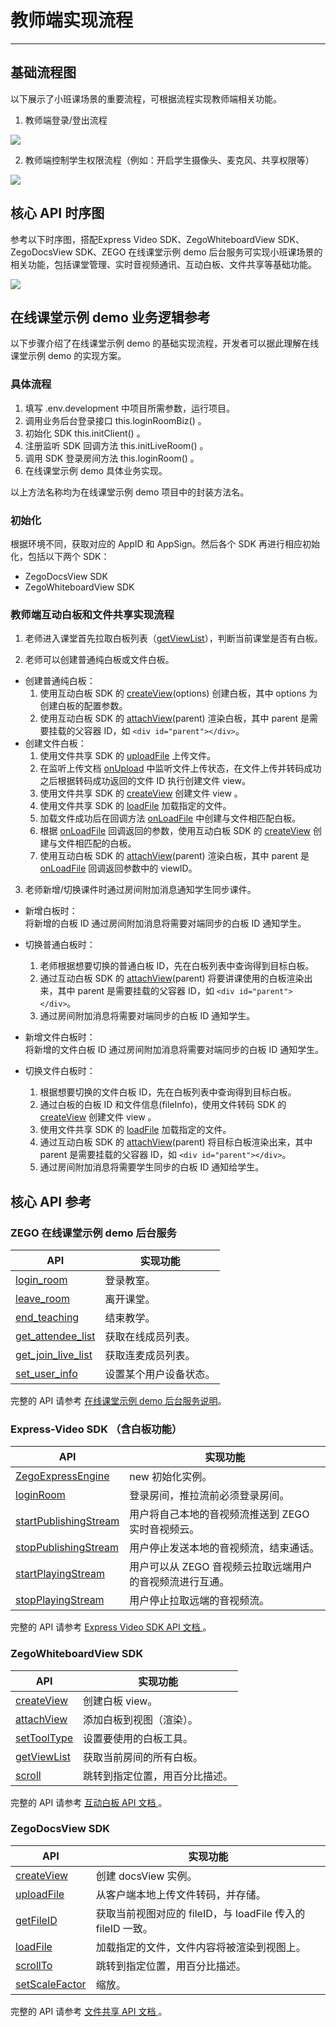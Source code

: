 # 教师端实现流程
---
## 基础流程图
以下展示了小班课场景的重要流程，可根据流程实现教师端相关功能。

1. 教师端登录/登出流程

<Frame width="512" height="auto" caption=""><img src="https://doc-media.zego.im/sdk-doc/Pics/Common/GoClass/teacherLogin.png" /></Frame>

2. 教师端控制学生权限流程（例如：开启学生摄像头、麦克风、共享权限等）

<Frame width="512" height="auto" caption=""><img src="https://doc-media.zego.im/sdk-doc/Pics/Common/GoClass/小班课-学生上下麦.png" /></Frame>

## 核心 API 时序图
参考以下时序图，搭配Express Video SDK、ZegoWhiteboardView SDK、ZegoDocsView SDK、ZEGO 在线课堂示例 demo 后台服务可实现小班课场景的相关功能，包括课堂管理、实时音视频通讯、互动白板、文件共享等基础功能。

<Frame width="512" height="auto" caption=""><img src="https://doc-media.zego.im/sdk-doc/Pics/GoClass/UMLs/SmallClass_Web_zh.png" /></Frame>

## 在线课堂示例 demo 业务逻辑参考
以下步骤介绍了在线课堂示例 demo 的基础实现流程，开发者可以据此理解在线课堂示例 demo 的实现方案。

### 具体流程
1. 填写 .env.development 中项目所需参数，运行项目。
2. 调用业务后台登录接口 this.loginRoomBiz() 。
3. 初始化 SDK this.initClient() 。
4. 注册监听 SDK 回调方法 this.initLiveRoom() 。
5. 调用 SDK 登录房间方法 this.loginRoom() 。
6. 在线课堂示例 demo 具体业务实现。

<Note title="说明">

 
以上方法名称均为在线课堂示例 demo 项目中的封装方法名。
</Note>

### 初始化

根据环境不同，获取对应的 AppID 和 AppSign。然后各个 SDK 再进行相应初始化，包括以下两个 SDK：

- ZegoDocsView SDK
- ZegoWhiteboardView SDK

### 教师端互动白板和文件共享实现流程

1. 老师进入课堂首先拉取白板列表（[getViewList](https://doc-zh.zego.im/article/api?doc=WhiteBoardView_API~javascript_electron~class~ZegoWhiteboard#get-view-list)），判断当前课堂是否有白板。

2. 老师可以创建普通纯白板或文件白板。

- 创建普通纯白板：
  1. 使用互动白板 SDK 的 [createView](https://doc-zh.zego.im/article/api?doc=WhiteBoardView_API~javascript_electron~class~ZegoWhiteboard#create-view)(options) 创建白板，其中 options 为创建白板的配置参数。
  2. 使用互动白板 SDK 的 [attachView](https://doc-zh.zego.im/article/api?doc=WhiteBoardView_API~javascript_electron~class~ZegoWhiteboard#attach-view)(parent) 渲染白板，其中 parent 是需要挂载的父容器 ID，如 `<div id="parent"></div>`。
- 创建文件白板：
  1. 使用文件共享 SDK 的 [uploadFile](https://doc-zh.zego.im/article/api?doc=DocsView_API~javascript_electron~class~ZegoExpressDocs#upload-file) 上传文件。
  2. 在监听上传文档 [onUpload](https://doc-zh.zego.im/article/api?doc=DocsView_API~javascript_electron~interface~ZegoEvent#on-upload) 中监听文件上传状态，在文件上传并转码成功之后根据转码成功返回的文件 ID 执行创建文件 view。
  3. 使用文件共享 SDK 的 [createView](https://doc-zh.zego.im/article/api?doc=WhiteBoardView_API~javascript_electron~class~ZegoWhiteboard#create-view) 创建文件 view 。
  4. 使用文件共享 SDK 的 [loadFile](https://doc-zh.zego.im/article/api?doc=DocsView_API~javascript_electron~interface~ZegoDocsView#load-file) 加载指定的文件。
  5. 加载文件成功后在回调方法 [onLoadFile](https://doc-zh.zego.im/article/api?doc=DocsView_API~javascript_electron~interface~ZegoEvent#on-load-file) 中创建与文件相匹配白板。
  6. 根据 [onLoadFile](https://doc-zh.zego.im/article/api?doc=DocsView_API~javascript_electron~interface~ZegoEvent#on-load-file) 回调返回的参数，使用互动白板 SDK 的 [createView](https://doc-zh.zego.im/article/api?doc=WhiteBoardView_API~javascript_electron~class~ZegoWhiteboard#create-view) 创建与文件相匹配的白板。
  7. 使用互动白板 SDK 的 [attachView](https://doc-zh.zego.im/article/api?doc=WhiteBoardView_API~javascript_electron~class~ZegoWhiteboard#attach-view)(parent) 渲染白板，其中 parent 是 [onLoadFile](https://doc-zh.zego.im/article/api?doc=DocsView_API~javascript_electron~interface~ZegoEvent#on-load-file) 回调返回参数中的 viewID。

3. 老师新增/切换课件时通过房间附加消息通知学生同步课件。

- 新增白板时：    
  将新增的白板 ID 通过房间附加消息将需要对端同步的白板 ID 通知学生。

- 切换普通白板时：
  1. 老师根据想要切换的普通白板 ID，先在白板列表中查询得到目标白板。
  2. 通过互动白板 SDK 的 [attachView](https://doc-zh.zego.im/article/api?doc=WhiteBoardView_API~javascript_electron~class~ZegoWhiteboard#attach-view)(parent) 将要讲课使用的白板渲染出来，其中 parent 是需要挂载的父容器 ID，如 `<div id="parent"></div>`。
  3. 通过房间附加消息将需要对端同步的白板 ID 通知学生。
- 新增文件白板时：   
  将新增的文件白板 ID 通过房间附加消息将需要对端同步的白板 ID 通知学生。
- 切换文件白板时：
  1. 根据想要切换的文件白板 ID，先在白板列表中查询得到目标白板。
  2. 通过白板的白板 ID 和文件信息(fileInfo)，使用文件转码 SDK 的 [createView](https://doc-zh.zego.im/article/api?doc=WhiteBoardView_API~javascript_electron~class~ZegoExpressEngine#create-view) 创建文件 view 。
  3. 使用文件共享 SDK 的 [loadFile](https://doc-zh.zego.im/article/api?doc=DocsView_API~javascript_electron~interface~ZegoDocsView#load-file) 加载指定的文件。
  4. 通过互动白板 SDK 的 [attachView](https://doc-zh.zego.im/article/api?doc=WhiteBoardView_API~javascript_electron~class~ZegoWhiteboard#attach-view)(parent) 将目标白板渲染出来，其中 parent 是需要挂载的父容器 ID，如 `<div id="parent"></div>`。
  5. 通过房间附加消息将需要学生同步的白板 ID 通知给学生。



## 核心 API 参考

### ZEGO 在线课堂示例 demo 后台服务
 
|API|实现功能|
|-|-|
|[login_room ](/small-class/server-api/login-room)| 登录教室。|
|[leave_room ](/small-class/server-api/leave-room)|离开课堂。|
|[end_teaching ](/small-class/server-api/end-teaching)|结束教学。|
|[get_attendee_list ](/small-class/server-api/get-attendee-list)|获取在线成员列表。|
|[get_join_live_list ](/small-class/server-api/get-join-live-list)|获取连麦成员列表。|
|[set_user_info ](/small-class/server-api/set-user-info)|设置某个用户设备状态。|

<Note title="说明">

 
完整的 API 请参考 [在线课堂示例 demo 后台服务说明](/small-class/server-api/accessing-server-apis)。
</Note>

### Express-Video SDK （含白板功能）

|API|实现功能|
|-|-|
| [ZegoExpressEngine](https://doc-zh.zego.im/article/api?doc=express-video-sdk_API~javascript_electron~class~ZegoExpressEngine) |new 初始化实例。|
|[loginRoom ](https://doc-zh.zego.im/article/api?doc=express-video-sdk_API~javascript_electron~class~ZegoExpressEngine#login-room)|登录房间，推拉流前必须登录房间。|
|[startPublishingStream ](https://doc-zh.zego.im/article/api?doc=express-video-sdk_API~javascript_electron~class~ZegoExpressEngine#start-publishing-stream)|用户将自己本地的音视频流推送到 ZEGO 实时音视频云。|
|[stopPublishingStream ](https://doc-zh.zego.im/article/api?doc=express-video-sdk_API~javascript_electron~class~ZegoExpressEngine#stop-publishing-stream)|用户停止发送本地的音视频流，结束通话。|
|[startPlayingStream ](https://doc-zh.zego.im/article/api?doc=express-video-sdk_API~javascript_electron~class~ZegoExpressEngine#start-playing-stream)|用户可以从 ZEGO 音视频云拉取远端用户的音视频流进行互通。|
|[stopPlayingStream ](https://doc-zh.zego.im/article/api?doc=express-video-sdk_API~javascript_electron~class~ZegoExpressEngine#stop-playing-stream)|用户停止拉取远端的音视频流。|

<Note title="说明">

 
完整的 API 请参考 [Express Video SDK API 文档 ](https://doc-zh.zego.im/article/3551)。
</Note>


### ZegoWhiteboardView SDK

|API|实现功能|
|-|-|
|[createView](https://doc-zh.zego.im/article/api?doc=WhiteBoardView_API~javascript_electron~class~ZegoWhiteboard#create-view)|创建白板 view。|
|[attachView](https://doc-zh.zego.im/article/api?doc=WhiteBoardView_API~javascript_electron~class~ZegoWhiteboard#attach-view)|添加白板到视图（渲染）。|
|[setToolType](https://doc-zh.zego.im/article/api?doc=WhiteBoardView_API~javascript_electron~interface~ZegoWhiteboardView#set-tool-type)|设置要使用的白板工具。|
|[getViewList](https://doc-zh.zego.im/article/api?doc=WhiteBoardView_API~javascript_electron~class~ZegoWhiteboard#get-view-list)|获取当前房间的所有白板。|
|[scroll](https://doc-zh.zego.im/article/api?doc=WhiteBoardView_API~javascript_electron~interface~ZegoWhiteboardView#scroll)|跳转到指定位置，用百分比描述。|

<Note title="说明">

 
完整的 API 请参考 [互动白板 API 文档 ](https://doc-zh.zego.im/article/api?doc=WhiteBoardView_API~javascript_electron~class)。
</Note>

### ZegoDocsView SDK

|API|实现功能|
|-|-|
|[createView](https://doc-zh.zego.im/article/api?doc=DocsView_API~javascript_electron~class~ZegoExpressDocs#create-view)| 创建 docsView 实例。|
|[uploadFile](https://doc-zh.zego.im/article/api?doc=DocsView_API~javascript_electron~class~ZegoExpressDocs#upload-file)| 从客户端本地上传文件转码，并存储。|
|[getFileID](https://doc-zh.zego.im/article/api?doc=DocsView_API~javascript_electron~interface~ZegoDocsView#get-file-id)| 获取当前视图对应的 fileID，与 loadFile 传入的 fileID 一致。|
|[loadFile](https://doc-zh.zego.im/article/api?doc=DocsView_API~javascript_electron~interface~ZegoDocsView#load-file)|加载指定的文件，文件内容将被渲染到视图上。|
|[scrollTo](https://doc-zh.zego.im/article/api?doc=DocsView_API~javascript_electron~interface~ZegoDocsView#scroll-to)|跳转到指定位置，用百分比描述。|
|[setScaleFactor](https://doc-zh.zego.im/article/api?doc=DocsView_API~javascript_electron~interface~ZegoDocsView#set-scale-factor)|缩放。|

<Note title="说明">

 
完整的 API 请参考 [文件共享 API 文档 ](https://doc-zh.zego.im/article/api?doc=DocsView_API~javascript_electron~class)。
</Note>
